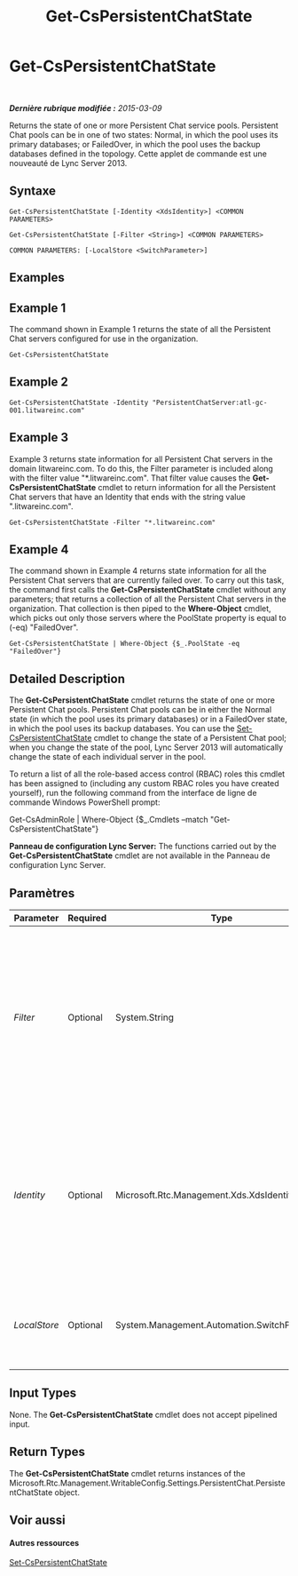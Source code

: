 ﻿---
title: Get-CsPersistentChatState
TOCTitle: Get-CsPersistentChatState
ms:assetid: 598086c9-a8c7-4b81-84ba-1807f1183024
ms:mtpsurl: https://technet.microsoft.com/fr-fr/library/JJ204915(v=OCS.15)
ms:contentKeyID: 49297318
ms.date: 05/20/2016
mtps_version: v=OCS.15
ms.translationtype: HT
---

# Get-CsPersistentChatState

 

_**Dernière rubrique modifiée :** 2015-03-09_

Returns the state of one or more Persistent Chat service pools. Persistent Chat pools can be in one of two states: Normal, in which the pool uses its primary databases; or FailedOver, in which the pool uses the backup databases defined in the topology. Cette applet de commande est une nouveauté de Lync Server 2013.

## Syntaxe

    Get-CsPersistentChatState [-Identity <XdsIdentity>] <COMMON PARAMETERS>

    Get-CsPersistentChatState [-Filter <String>] <COMMON PARAMETERS>

    COMMON PARAMETERS: [-LocalStore <SwitchParameter>]

## Examples

## Example 1

The command shown in Example 1 returns the state of all the Persistent Chat servers configured for use in the organization.

    Get-CsPersistentChatState

## Example 2

    Get-CsPersistentChatState -Identity "PersistentChatServer:atl-gc-001.litwareinc.com"

## Example 3

Example 3 returns state information for all Persistent Chat servers in the domain litwareinc.com. To do this, the Filter parameter is included along with the filter value "\*.litwareinc.com". That filter value causes the **Get-CsPersistentChatState** cmdlet to return information for all the Persistent Chat servers that have an Identity that ends with the string value ".litwareinc.com".

    Get-CsPersistentChatState -Filter "*.litwareinc.com"

## Example 4

The command shown in Example 4 returns state information for all the Persistent Chat servers that are currently failed over. To carry out this task, the command first calls the **Get-CsPersistentChatState** cmdlet without any parameters; that returns a collection of all the Persistent Chat servers in the organization. That collection is then piped to the **Where-Object** cmdlet, which picks out only those servers where the PoolState property is equal to (-eq) "FailedOver".

    Get-CsPersistentChatState | Where-Object {$_.PoolState -eq "FailedOver"}

## Detailed Description

The **Get-CsPersistentChatState** cmdlet returns the state of one or more Persistent Chat pools. Persistent Chat pools can be in either the Normal state (in which the pool uses its primary databases) or in a FailedOver state, in which the pool uses its backup databases. You can use the [Set-CsPersistentChatState](set-cspersistentchatstate.md) cmdlet to change the state of a Persistent Chat pool; when you change the state of the pool, Lync Server 2013 will automatically change the state of each individual server in the pool.

To return a list of all the role-based access control (RBAC) roles this cmdlet has been assigned to (including any custom RBAC roles you have created yourself), run the following command from the interface de ligne de commande Windows PowerShell prompt:

Get-CsAdminRole | Where-Object {$\_.Cmdlets –match "Get-CsPersistentChatState"}

**Panneau de configuration Lync Server:** The functions carried out by the **Get-CsPersistentChatState** cmdlet are not available in the Panneau de configuration Lync Server.

## Paramètres


<table>
<colgroup>
<col style="width: 25%" />
<col style="width: 25%" />
<col style="width: 25%" />
<col style="width: 25%" />
</colgroup>
<thead>
<tr class="header">
<th>Parameter</th>
<th>Required</th>
<th>Type</th>
<th>Description</th>
</tr>
</thead>
<tbody>
<tr class="odd">
<td><p><em>Filter</em></p></td>
<td><p>Optional</p></td>
<td><p>System.String</p></td>
<td><p>Enables you to use wildcards when retrieving one or more Persistent Chat states. For example, to return all the Persistent Chat states for the domain litwareinc.com, use this syntax:</p>
<p>-Filter &quot;*.litwareinc.com&quot;</p>
<p>You cannot use both the Filter parameter and the Identity parameter in the same command.</p></td>
</tr>
<tr class="even">
<td><p><em>Identity</em></p></td>
<td><p>Optional</p></td>
<td><p>Microsoft.Rtc.Management.Xds.XdsIdentity</p></td>
<td><p>Unique identifier for the Persistent Chat pool. For example:</p>
<p>–Identity &quot;PersistentChatServer:atl-gc-001.litwareinc.com&quot;</p>
<p>If this parameter is omitted then the <strong>Get-CsPersistentChatState</strong> cmdlet returns information for all your Persistent Chat states.</p></td>
</tr>
<tr class="odd">
<td><p><em>LocalStore</em></p></td>
<td><p>Optional</p></td>
<td><p>System.Management.Automation.SwitchParameter</p></td>
<td><p>Retrieves the Persistent Chat state data from the local replica of the Central Management store rather than from the Central Management store itself.</p></td>
</tr>
</tbody>
</table>


## Input Types

None. The **Get-CsPersistentChatState** cmdlet does not accept pipelined input.

## Return Types

The **Get-CsPersistentChatState** cmdlet returns instances of the Microsoft.Rtc.Management.WritableConfig.Settings.PersistentChat.PersistentChatState object.

## Voir aussi

#### Autres ressources

[Set-CsPersistentChatState](set-cspersistentchatstate.md)

